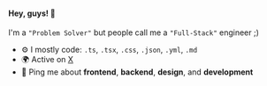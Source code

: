 #### Hey, guys! 👋

I'm a `"Problem Solver"` but people call me a `"Full-Stack"` engineer ;)

- ⚙️ I mostly code: `.ts`, `.tsx`, `.css`, `.json`, `.yml`, `.md`
- 🌍 Active on [X](https://x.com/aay6ush)
- 💬 Ping me about **frontend**, **backend**, **design**, and **development**
